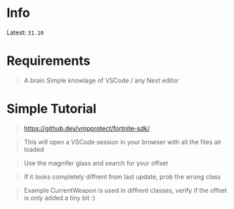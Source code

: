 # Info
Latest: ``31.10``

# Requirements
> A brain
> Simple knowlage of VSCode / any Next editor

# Simple Tutorial
> https://github.dev/vmpprotect/fortnite-sdk/

> This will open a VSCode session in your browser with all the files alr loaded

> Use the magnifer glass and search for your offset

> If it looks completely diffrent from last update, prob the wrong class

> Example CurrentWeapon is used in diffrent classes, verify if the offset is only added a tiny bit :)

